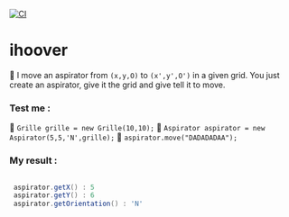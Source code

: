 [![CI](https://github.com/mahugnon/ihoover/actions/workflows/ci.yml/badge.svg?branch=main)](https://github.com/mahugnon/ihoover/actions/workflows/ci.yml)
# ihoover
:information_desk_person: I move an aspirator from `(x,y,O)` to `(x',y',O')` in a given grid.
 You just create an aspirator, give it the grid and give tell it to move.
### Test me : 
:information_desk_person: `Grille grille = new Grille(10,10);`
:information_desk_person: `Aspirator aspirator = new Aspirator(5,5,'N',grille);`
:information_desk_person: `aspirator.move("DADADADAA");`
  

### My result :
```java

 aspirator.getX() : 5
 aspirator.getY() : 6
 aspirator.getOrientation() : 'N'

